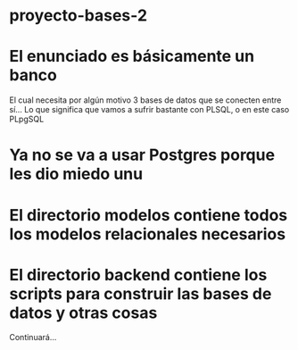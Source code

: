 # proyecto-bases-2

# El enunciado es básicamente un banco 
El cual necesita por algún motivo 3 bases de datos que se conecten entre sí...
Lo que significa que vamos a sufrir bastante con PLSQL, o en este caso PLpgSQL
# Ya no se va a usar Postgres porque les dio miedo unu

# El directorio modelos contiene todos los modelos relacionales necesarios

# El directorio backend contiene los scripts para construir las bases de datos y otras cosas

Continuará...